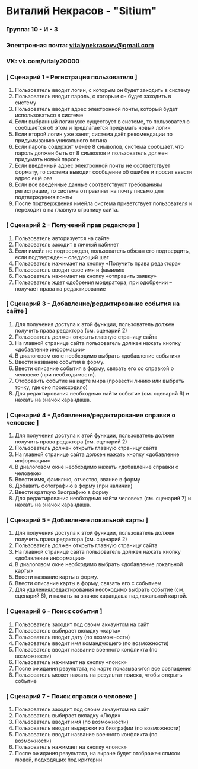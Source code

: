 # Виталий Некрасов - "Sitium"

### Группа: 10 - И - 3
### Электронная почта: vitalynekrasovv@gmail.com
### VK: vk.com/vitaly20000

### [ Сценарий 1 - Регистрация пользователя ]
1.	Пользователь вводит логин, с которым он будет заходить в систему
2.	Пользователь вводит пароль, с которым он будет заходить в систему
3.	Пользователь вводит адрес электронной почты, который будет использоваться в системе
4.	Если выбранный логин уже существует в системе, то пользователю сообщается об этом и предлагается придумать новый логин
5.	Если второй логин уже занят, система даёт рекомендации по придумыванию уникального логина
6.	Если пароль содержит менее 8 символов, система сообщает, что пароль должен быть от 8 символов и пользователь должен придумать новый пароль
7.	Если введённый адрес электронной почты не соответствует формату, то система выводит сообщение об ошибке и просит ввести адрес ещё раз
8.	Если все введённые данные соответствуют требованиям регистрации, то система отправляет на почту письмо для подтверждения почты
9.	После подтверждения имейла система приветствует пользователя и переходит в на главную страницу сайта.
   
### [ Сценарий 2 - Получений прав редактора ]
1.	Пользователь авторизуется на сайте
2.	Пользователь заходит в личный кабинет
3.	Если имейл не подтвержден, пользователь обязан его подтвердить, если подтвержден – следующий шаг
4.	Пользователь нажимает на кнопку «Получить права редактора»
5.	Пользователь вводит свое имя и фамилию
6.	Пользователь нажимает на кнопку «отправить заявку»
7.	Пользователь ждет одобрения модератора, при одобрении – получает права на редактирование

### [ Сценарий 3 - Добавление/редактирование события на сайте ]
1.	Для получения доступа к этой функции, пользователь должен получить права редактора (см. сценарий 2)
2.	Пользователь должен открыть главную страницу сайта
3.	На главной странице сайта пользователь должен нажать кнопку «добавление информации»
4.	В диалоговом окне необходимо выбрать «добавление события»
5.	Ввести название события в форму.
6.	Ввести описание события в форму, связать его со справкой о человеке (при необходимости).
7.	Отобразить событие на карте мира (провести линию или выбрать точку, где оно происходило)
8.	Для редактирования необходимо найти событие (см. сценарий 6) и нажать на значок карандаша.

### [ Сценарий 4 - Добавление/редактирование справки о человеке ]
1.	Для получения доступа к этой функции, пользователь должен получить права редактора (см. сценарий 2)
2.	Пользователь должен открыть главную страницу сайта
3.	На главной странице сайта должен нажать кнопку «добавление информации»
4.	В диалоговом окне необходимо нажать «добавление справки о человеке»
5.	Ввести имя, фамилию, отчество, звание в форму
6.	Добавить фотографию в форму (при наличии)
7.	Ввести краткую биографию в форму
8.	Для редактирования необходимо найти человека (см. сценарий 7) и нажать на значок карандаша.

### [ Сценарий 5 - Добавление локальной карты ]
1.	Для получения доступа к этой функции, пользователь должен получить права редактора (см. сценарий 2)
2.	Пользователь должен открыть главную страницу сайта
3.	На главной странице сайта пользователь должен нажать кнопку «добавление информации»
4.	В диалоговом окне необходимо выбрать «добавление локальной карты»
5.	Ввести название карты в форму.
6.	Ввести описание карты в форму, связать его с событием.
7.	Для удаления/редактирования необходимо выбрать событие (см. сценарий 6), и нажать на значок карандаша над локальной картой.

### [ Сценарий 6 - Поиск события ]
1.	Пользователь заходит под своим аккаунтом на сайт
2.	Пользователь выбирает вкладку «карта»
3.	Пользователь вводит дату (по возможности)
4.	Пользователь вводит имя командующего (по возможности)
5.	Пользователь вводит название военного конфликта (по возможности)
6.	Пользователь нажимает на кнопку «поиск»
7.	После ожидания результата, на карте показываются все совпадения
8.	Пользователь может нажать на результат поиска, чтобы открыть событие

### [ Сценарий 7 - Поиск справки о человеке ]
1.	Пользователь заходит под своим аккаунтом на сайт
2.	Пользователь выбирает вкладку «Люди»
3.	Пользователь вводит имя (по возможности)
4.	Пользователь вводит выдержки из биографии (по возможности)
5.	Пользователь вводит название военного конфликта (по возможности)
6.	Пользователь нажимает на кнопку «поиск»
7.	После ожидания результата, на экране будет отображен список людей, подходящих под критерии

